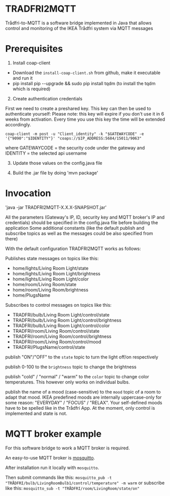 # TRADFRI2MQTT

Trådfri-to-MQTT is a software bridge implemented in Java that allows control and monitoring of the IKEA Trådfri system via MQTT messages

# Prerequisites

1. Install coap-client

- Download the `install-coap-client.sh` from github, make it executable and run it
- pip install pip --upgrade && sudo pip install tqdm (to install the tqdm which is required)

2. Create authentication credentials

First we need to create a preshared key. This key can then be used to authenticate yourself: Please note: this key will expire if you don't use it in 6 weeks from activation. Every time you use this key the time will be extended accordingly.

`coap-client -m post -u "Client_identity" -k "$GATEWAYCODE" -e '{"9090":"$IDENTITY"}' "coaps://$IP_ADDRESS:5684/15011/9063"`

where GATEWAYCODE = the security code under the gateway and IDENTITY = the selected api username

3. Update those values on the config.java file

4. Build the .jar file by doing 'mvn package'

# Invocation

'java -jar TRADFRI2MQTT-X.X.X-SNAPSHOT.jar'

All the parameters (Gateway's IP, ID, security key and MQTT broker's IP and credentials) should be specified in the config.java file before building the application
Some additional constants (like the default publish and subscribe topics as well as the messages could be also specified from there)

With the default configuration TRADFRI2MQTT works as follows:

Publishes state messages on topics like this:

 - home/lights/Living Room Light/state
 - home/lights/Living Room Light/brightness
 - home/lights/Living Room Light/color
 - home/room/Living Room/state
 - home/room/Living Room/brightness
 - home/PlugsName

Subscribes to control messages on topics like this:

 - TRADFRI/bulb/Living Room Light/control/state
 - TRADFRI/bulb/Living Room Light/control/brightness
 - TRADFRI/bulb/Living Room Light/control/color
 - TRADFRI/room/Living Room/control/state
 - TRADFRI/room/Living Room/control/brightness
 - TRADFRI/room/Living Room/control/mood
 - TRADFRI/PlugsName/control/state

publish "ON"/"OFF" to the `state` topic to turn the light off/on respectively

publish 0-100 to the `brightness` topic to change the brightness

publish "cold" / "normal" / "warm" to the `color` topic to change color temperatures.
This however only works on individual bulbs.

publish the name of a mood (case-sensitive) to the `mood` topic of a room to adapt that mood.
IKEA predefined moods are internally uppercase-only for some reason: "EVERYDAY" / "FOCUS" / "RELAX".
Your self-defined moods have to be spelled like in the Trådfri App.
At the moment, only control is implemented and state is not.

# MQTT broker example
For this software bridge to work a MQTT broker is required.

An easy-to-use MQTT broker is [mosquitto](https://mosquitto.org/).

After installation run it locally with `mosquitto`.

Then submit commands like this:
`mosquitto_pub -t "TRÅDFRI/bulb/LivingRoomBulb1/control/temperature" -m warm`
or subscribe like this:
`mosquitto_sub -t "TRÅDFRI/room/LivingRoom/state/on"`
